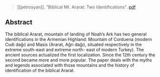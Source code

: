 > [[petrosyan]]. "Biblical Mt. Ararat: Two Identifications". [pdf](a/a-petrosyan2016.pdf)

## Abstract
The biblical Ararat, mountain of landing of Noah’s Ark has two general identifications in the Armenian Highland: Mountain of Corduena (modern Cudi dağı) and Masis (Ararat, Ağrı dağı), situated respectively in the extreme south-east and extreme north- east of modern Turkey). The ancient sources actualized the first localization. Since the 12th century the second became more and more popular. The paper deals with the myths and legends associated with those mountains and the history of identification of the biblical Ararat.